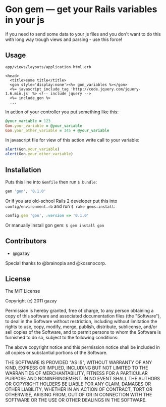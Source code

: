 # Gon gem — get your Rails variables in your js

If you need to send some data to your js files and you don't want to do this with long way trough views and parsing - use this force!

## Usage

`app/views/layouts/application.html.erb`

``` erb
<head>
  <title>some title</title>
  <gon style='display:none'><%= gon_variables %></gon>
  <%= javascript_include_tag 'http://code.jquery.com/jquery-1.6.min.js' %> <!-- include jquery -->
  <%= include_gon %>
  ...
```

In action of your controller you put something like this:

``` ruby
@your_variable = 123
Gon.your_variable = @your_variable
Gon.your_other_variable = 345 + @your_variable
```

In javascript file for view of this action write call to your variable:

``` js
alert(Gon.your_variable)
alert(Gon.your_other_variable)
```

## Installation

Puts this line into `Gemfile` then run `$ bundle`:

``` ruby
gem 'gon', '0.1.0'
```

Or if you are old-school Rails 2 developer put this into `config/environment.rb` and run `$ rake gems:install`:

``` ruby
config.gem 'gon', :version => '0.1.0'
```

Or manually install gon gem: `$ gem install gon`

## Contributors

* @gazay

Special thanks to @brainopia and @kossnocorp.

## License

The MIT License

Copyright (c) 2011 gazay

Permission is hereby granted, free of charge, to any person obtaining a copy of this software and associated documentation files (the "Software"), to deal in the Software without restriction, including without limitation the rights to use, copy, modify, merge, publish, distribute, sublicense, and/or sell copies of the Software, and to permit persons to whom the Software is furnished to do so, subject to the following conditions:

The above copyright notice and this permission notice shall be included in all copies or substantial portions of the Software.

THE SOFTWARE IS PROVIDED "AS IS", WITHOUT WARRANTY OF ANY KIND, EXPRESS OR IMPLIED, INCLUDING BUT NOT LIMITED TO THE WARRANTIES OF MERCHANTABILITY, FITNESS FOR A PARTICULAR PURPOSE AND NONINFRINGEMENT. IN NO EVENT SHALL THE AUTHORS OR COPYRIGHT HOLDERS BE LIABLE FOR ANY CLAIM, DAMAGES OR OTHER LIABILITY, WHETHER IN AN ACTION OF CONTRACT, TORT OR OTHERWISE, ARISING FROM, OUT OF OR IN CONNECTION WITH THE SOFTWARE OR THE USE OR OTHER DEALINGS IN THE SOFTWARE.
